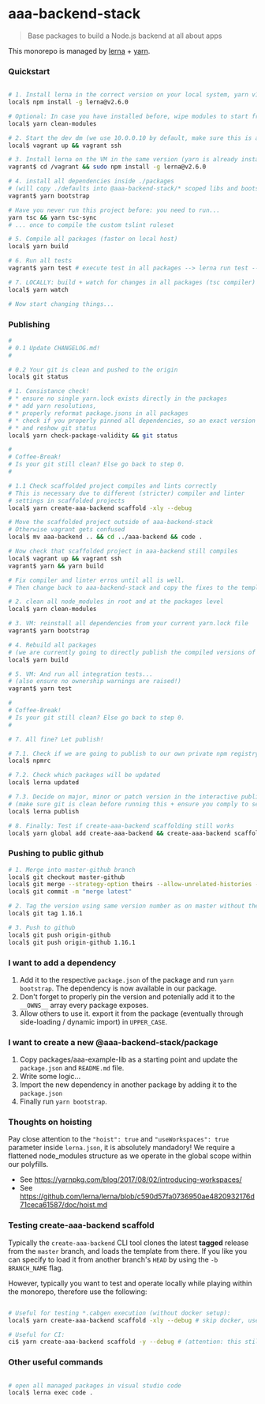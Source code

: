 # aaa-backend-stack

> Base packages to build a Node.js backend at all about apps

This monorepo is managed by [lerna](https://github.com/lerna/lerna) + [yarn](https://yarnpkg.com/lang/en/).

### Quickstart

```bash

# 1. Install lerna in the correct version on your local system, yarn v1.1+
local$ npm install -g lerna@v2.6.0

# Optional: In case you have installed before, wipe modules to start fresh
local$ yarn clean-modules

# 2. Start the dev dm (we use 10.0.0.10 by default, make sure this is available)
local$ vagrant up && vagrant ssh

# 3. Install lerna on the VM in the same version (yarn is already installed)
vagrant$ cd /vagrant && sudo npm install -g lerna@v2.6.0

# 4. install all dependencies inside ./packages
# (will copy ./defaults into @aaa-backend-stack/* scoped libs and bootstrap dependencies through lerna)
vagrant$ yarn bootstrap

# Have you never run this project before: you need to run...
yarn tsc && yarn tsc-sync
# ... once to compile the custom tslint ruleset

# 5. Compile all packages (faster on local host)
local$ yarn build

# 6. Run all tests
vagrant$ yarn test # execute test in all packages --> lerna run test --stream

# 7. LOCALLY: build + watch for changes in all packages (tsc compiler) - most performant (you may also trigger this from vscode)
local$ yarn watch

# Now start changing things...

```

### Publishing

```bash
#
# 0.1 Update CHANGELOG.md!
#

# 0.2 Your git is clean and pushed to the origin
local$ git status

# 1. Consistance check!
# * ensure no single yarn.lock exists directly in the packages
# * add yarn resolutions,
# * properly reformat package.jsons in all packages
# * check if you properly pinned all dependencies, so an exact version is loaded
# * and reshow git status
local$ yarn check-package-validity && git status

#
# Coffee-Break!
# Is your git still clean? Else go back to step 0.
#

# 1.1 Check scaffolded project compiles and lints correctly
# This is necessary due to different (stricter) compiler and linter
# settings in scaffolded projects
local$ yarn create-aaa-backend scaffold -xly --debug

# Move the scaffolded project outside of aaa-backend-stack
# Otherwise vagrant gets confused
local$ mv aaa-backend .. && cd ../aaa-backend && code .

# Now check that scaffolded project in aaa-backend still compiles
local$ vagrant up && vagrant ssh
vagrant$ yarn && yarn build

# Fix compiler and linter erros until all is well.
# Then change back to aaa-backend-stack and copy the fixes to the template.

# 2. clean all node_modules in root and at the packages level
local$ yarn clean-modules

# 3. VM: reinstall all dependencies from your current yarn.lock file
vagrant$ yarn bootstrap

# 4. Rebuild all packages
# (we are currently going to directly publish the compiled versions of our packages!)
local$ yarn build

# 5. VM: And run all integration tests...
# (also ensure no ownership warnings are raised!)
vagrant$ yarn test

#
# Coffee-Break!
# Is your git still clean? Else go back to step 0.
#

# 7. All fine? Let publish!

# 7.1. Check if we are going to publish to our own private npm registry
local$ npmrc

# 7.2. Check which packages will be updated
local$ lerna updated

# 7.3. Decide on major, minor or patch version in the interactive publish...
# (make sure git is clean before running this + ensure you comply to semver!)
local$ lerna publish

# 8. Finally: Test if create-aaa-backend scaffolding still works
local$ yarn global add create-aaa-backend && create-aaa-backend scaffold -y --debug

```

### Pushing to public github
```bash
# 1. Merge into master-github branch
local$ git checkout master-github
local$ git merge --strategy-option theirs --allow-unrelated-histories --squash master
local$ git commit -m "merge latest"

# 2. Tag the version using same version number as on master without the v (e.g. v1.16.1 -> 1.16.1)
local$ git tag 1.16.1

# 3. Push to github
local$ git push origin-github
local$ git push origin-github 1.16.1
```

### I want to add a dependency

1. Add it to the respective `package.json` of the package and run `yarn bootstrap`. The dependency is now available in our package.
2. Don't forget to properly pin the version and potenially add it to the `__OWNS__` array every package exposes.
3. Allow others to use it. export it from the package (eventually through side-loading / dynamic import) in `UPPER_CASE`.

### I want to create a new @aaa-backend-stack/package

1. Copy packages/aaa-example-lib as a starting point and update the `package.json` and `README.md` file.
2. Write some logic...
3. Import the new dependency in another package by adding it to the `package.json`
4. Finally run `yarn bootstrap`.

### Thoughts on hoisting

Pay close attention to the `"hoist": true` and `"useWorkspaces": true` parameter inside `lerna.json`, it is absolutely mandadory!
We require a flattened node_modules structure as we operate in the global scope within our polyfills.

* See https://yarnpkg.com/blog/2017/08/02/introducing-workspaces/
* See https://github.com/lerna/lerna/blob/c590d57fa0736950ae4820932176d71ceca61587/doc/hoist.md

### Testing create-aaa-backend scaffold

Typically the `create-aaa-backend` CLI tool clones the latest **tagged** release from the `master` branch, and loads the template from there.
If you like you can specify to load it from another branch's `HEAD` by using the `-b BRANCH_NAME` flag.

However, typically you want to test and operate locally while playing within the monorepo, therefore use the following:

```bash

# Useful for testing *.cabgen execution (without docker setup):
local$ yarn create-aaa-backend scaffold -xly --debug # skip docker, use local files, yes to all

# Useful for CI:
ci$ yarn create-aaa-backend scaffold -y --debug # (attention: this still uses the remote published packages from @aaa/npm)

```

### Other useful commands

```bash

# open all managed packages in visual studio code
local$ lerna exec code .

```
